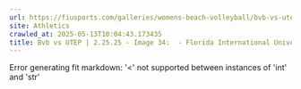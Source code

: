 ```yaml
---
url: https://fiusports.com/galleries/womens-beach-volleyball/bvb-vs-utep-2-25-25/image-34/356/62714
site: Athletics
crawled_at: 2025-05-13T10:04:43.173435
title: Bvb vs UTEP | 2.25.25 - Image 34:  - Florida International University
---
```


Error generating fit markdown: '<' not supported between instances of 'int' and 'str'